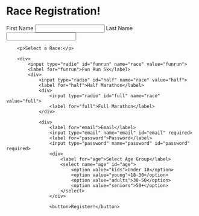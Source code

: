 
<html lang="en">

<head>
    <meta charset="UTF-8">
    <meta http-equiv="X-UA-Compatible" content="IE=edge">
    <meta name="viewport" content="width=device-width, initial-scale=1.0">
    <title>Marathon Registration</title>
</head>

<body>
    <h1>Race Registration!</h1>
    <form action="">
        <label for="fname">First Name</label>
        <input type="text" name="fname" id="fname" required>
        <label for="lname">Last Name</label>
        <input type="text" name="lname" id="lname" required>

        <p>Select a Race:</p>

        <div>
            <input type="radio" id="funrun" name="race" value="funrun">
            <label for="funrun">Fun Run 5k</label>
            <div>
                <input type="radio" id="half" name="race" value="half">
                <label for="half">Half Marathon</label>
                <div>
                    <input type="radio" id="full" name="race" value="full">
                    <label for="full">Full Marathon</label>
                </div>

                <div>
                    <label for="email">Email</label>
                    <input type="email" name="email" id="email" required>
                    <label for="password">Password</label>
                    <input type="password" name="password" id="password" required>
                    <div>
                        <label for="age">Select Age Group</label>
                        <select name="age" id="age">
                            <option value="kids">Under 18</option>
                            <option value="young">18-30</option>
                            <option value="adults">30-50</option>
                            <option value="seniors">50+</option>
                        </select>
                    </div>

                    <button>Register!</button>
